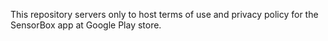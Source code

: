 This repository servers only to host terms of use and privacy policy for the SensorBox app at Google Play store. 